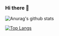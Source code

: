 ### Hi there 👋

<!--
**FergyAlexBray/FergyAlexBray** is a ✨ _special_ ✨ repository because its `README.md` (this file) appears on your GitHub profile.

Here are some ideas to get you started:

- 🔭 I’m currently working on ...
- 🌱 I’m currently learning ...
- 👯 I’m looking to collaborate on ...
- 🤔 I’m looking for help with ...
- 💬 Ask me about ...
- 📫 How to reach me: ...
- 😄 Pronouns: ...
- ⚡ Fun fact: ...
-->

![Anurag's github stats](https://github-readme-stats.vercel.app/api?username=FergyAlexBray&show_icons=true&theme=radical)



[![Top Langs](https://github-readme-stats.vercel.app/api/top-langs/?username=FergyAlexBray&layout=compact)](https://github.com/FergyAlexBray/FergyAlexBray)
